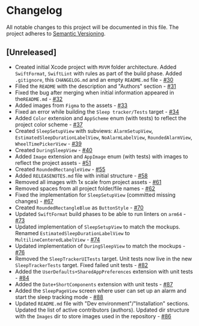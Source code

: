 # Changelog

All notable changes to this project will be documented in this file.
The project adheres to [Semantic Versioning](https://semver.org/spec/v2.0.0.html).

## [Unreleased]

-  Created initial Xcode project with `MVVM` folder architecture. Added `SwiftFormat`, `SwiftLint` with rules as part of the build phase. Added `.gitignore`, this `CHANGELOG.md` and an empty `README.md` file - [#30](https://github.com/ios-course/swiftcowboys-team-project/pull/30)
-  Filled the `README` with the description and "Authors" section - [#31](https://github.com/ios-course/swiftcowboys-team-project/pull/31)
-  Fixed the bug after merging when initial information appeared in the`README.md` - [#32](https://github.com/ios-course/swiftcowboys-team-project/pull/32/files)
-  Added images from `Figma` to the assets - [#33](https://github.com/ios-course/swiftcowboys-team-project/pull/33)
-  Fixed an error while building the `Sleep tracker/Tests` target - [#34](https://github.com/ios-course/swiftcowboys-team-project/pull/34)
-  Added `Color` extension and `AppScheme` enum (with tests) to reflect the project color scheme - [#37](https://github.com/ios-course/swiftcowboys-team-project/pull/37)
-  Created `SleepSetupView` with subviews: `AlarmSetupView`, `EstimatedSleepDurationLabelView`, `NoAlarmLabelView`, `RoundedAlarmView`, `WheelTimePickerView` - [#39](https://github.com/ios-course/swiftcowboys-team-project/pull/39)
-  Created `DuringSleepView` - [#40](https://github.com/ios-course/swiftcowboys-team-project/pull/40)
-  Added `Image` extension and `AppImage` enum (with tests) with images to reflect the project assets - [#51](https://github.com/ios-course/swiftcowboys-team-project/pull/51)
-  Created `RoundedRectangleView` - [#55](https://github.com/ios-course/swiftcowboys-team-project/pull/55)
-  Added `RELEASENOTES.md` file with initial structure - [#58](https://github.com/ios-course/swiftcowboys-team-project/pull/58)
-  Removed all images with 1x scale from project assets - [#61](https://github.com/ios-course/swiftcowboys-team-project/pull/61)
-  Removed spaces from all project folder/file names - [#62](https://github.com/ios-course/swiftcowboys-team-project/pull/62)
-  Fixed the implementation for `SleepSetupView` (committed missing changes) - [#67](https://github.com/ios-course/swiftcowboys-team-project/pull/67)
-  Created `RoundedRectangleBlue` as `ButtonStyle` - [#70](https://github.com/ios-course/swiftcowboys-team-project/pull/70)
-  Updated `SwiftFormat` build phases to be able to run linters on `arm64` - [#73](https://github.com/ios-course/swiftcowboys-team-project/pull/73)
-  Updated implementation of `SleepSetupView` to match the mockups. Renamed `EstimatedSleepDurationLabelView` to `MultilineCenteredLabelView` - [#74](https://github.com/ios-course/swiftcowboys-team-project/pull/74)
-  Updated implementation of `DuringSleepView` to match the mockups - [#76](https://github.com/ios-course/swiftcowboys-team-project/pull/76)
-  Removed the `SleepTrackerUITests` target. Unit tests now live in the new `SleepTrackerTests` target. Fixed failed unit tests - [#82](https://github.com/ios-course/swiftcowboys-team-project/pull/82)
-  Added the `UserDefaults+SharedAppPreferences` extension with unit tests - [#84](https://github.com/ios-course/swiftcowboys-team-project/pull/84)
-  Added the `Date+ShortComponents` extension  with unit tests - [#87](https://github.com/ios-course/swiftcowboys-team-project/pull/87)
-  Added the `SleepPageView` screen where user can set up an alarm and start the sleep tracking mode - [#88](https://github.com/ios-course/swiftcowboys-team-project/pull/88)
-  Updated `README.md` file with "Dev environment"/"Installation" sections. Updated the list of active contributors (authors). Updated dir structure with the `Images` dir to store images used in the repository - [#86](https://github.com/ios-course/swiftcowboys-team-project/pull/86)
